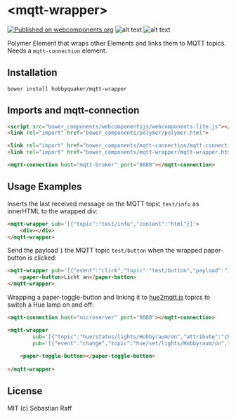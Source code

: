 # &lt;mqtt-wrapper&gt;

[![Published on webcomponents.org](https://img.shields.io/badge/webcomponents.org-published-blue.svg)](https://www.webcomponents.org/element/hobbyquaker/mqtt-wrapper)
![alt text][shield-polymer] 
![alt text][shield-license]

Polymer Element that wraps other Elements and links them to MQTT topics. Needs a `mqtt-connection` element.


## Installation

`bower install hobbyquaker/mqtt-wrapper`


## Imports and mqtt-connection

```html
<script src="bower_components/webcomponentsjs/webcomponents-lite.js"></script>
<link rel="import" href="bower_components/polymer/polymer.html">

<link rel="import" href="bower_components/mqtt-connection/mqtt-connection.html">
<link rel="import" href="bower_components/mqtt-wrapper/mqtt-wrapper.html">

<mqtt-connection host="mqtt-broker" port="8080"></mqtt-connection>
```


## Usage Examples

Inserts the last received message on the MQTT topic `test/info` as innerHTML to the wrapped div:
```html
<mqtt-wrapper sub='[{"topic":"test/info","content":"html"}]'>
    <div></div>
</mqtt-wrapper>
```

Send the payload `1` the MQTT topic `test/button` when the wrapped paper-button is clicked:
```html
<mqtt-wrapper pub='[{"event":"click","topic":"test/button","payload":"1"}]'>
    <paper-button>Licht an</paper-button>
</mqtt-wrapper>
```

Wrapping a paper-toggle-button and linking it to [hue2mqtt.js](https://github.com/hobbyquaker/hue2mqtt.js) 
topics to switch a Hue lamp on and off:
```html
<mqtt-connection host="microserver" port="8080"></mqtt-connection>

<mqtt-wrapper
        sub='[{"topic":"hue/status/lights/Hobbyraum/on","attribute":"checked","json":"val","type":"boolean"}]'
        pub='[{"event":"change","topic":"hue/set/lights/Hobbyraum/on","attribute":"checked"}]'>
        
    <paper-toggle-button></paper-toggle-button>
    
</mqtt-wrapper>
```

## License

MIT (c) Sebastian Raff

[shield-license]: https://img.shields.io/badge/license-MIT-blue.svg "License: MIT"
[shield-polymer]: https://img.shields.io/badge/polymer%20version-2.0-green.svg "Polymer Version: 2.0"
